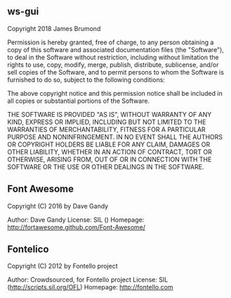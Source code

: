 
## ws-gui

Copyright 2018 James Brumond

Permission is hereby granted, free of charge, to any person obtaining a copy of this software and associated documentation files (the "Software"), to deal in the Software without restriction, including without limitation the rights to use, copy, modify, merge, publish, distribute, sublicense, and/or sell copies of the Software, and to permit persons to whom the Software is furnished to do so, subject to the following conditions:

The above copyright notice and this permission notice shall be included in all copies or substantial portions of the Software.

THE SOFTWARE IS PROVIDED "AS IS", WITHOUT WARRANTY OF ANY KIND, EXPRESS OR IMPLIED, INCLUDING BUT NOT LIMITED TO THE WARRANTIES OF MERCHANTABILITY, FITNESS FOR A PARTICULAR PURPOSE AND NONINFRINGEMENT. IN NO EVENT SHALL THE AUTHORS OR COPYRIGHT HOLDERS BE LIABLE FOR ANY CLAIM, DAMAGES OR OTHER LIABILITY, WHETHER IN AN ACTION OF CONTRACT, TORT OR OTHERWISE, ARISING FROM, OUT OF OR IN CONNECTION WITH THE SOFTWARE OR THE USE OR OTHER DEALINGS IN THE SOFTWARE.

## Font Awesome

Copyright (C) 2016 by Dave Gandy

Author:    Dave Gandy
License:   SIL ()
Homepage:  http://fortawesome.github.com/Font-Awesome/


## Fontelico

Copyright (C) 2012 by Fontello project

Author:    Crowdsourced, for Fontello project
License:   SIL (http://scripts.sil.org/OFL)
Homepage:  http://fontello.com
